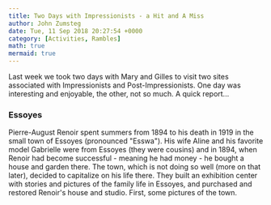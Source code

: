 ```yaml
---
title: Two Days with Impressionists - a Hit and A Miss
author: John Zumsteg
date: Tue, 11 Sep 2018 20:27:54 +0000
category: [Activities, Rambles]
math: true
mermaid: true
---
```

<!-- wp:paragraph -->
<p>Last week we took two days with Mary and Gilles to visit two sites associated with Impressionists and Post-Impressionists. One day was interesting and enjoyable, the other, not so much. A quick report...</p>
<!-- /wp:paragraph -->

<!-- wp:heading {"level":3} -->
<h3>Essoyes</h3>
<!-- /wp:heading -->

<!-- wp:paragraph -->
<p>Pierre-August Renoir spent summers from 1894 to his death in 1919 in the small town of Essoyes (pronounced "Esswa"). His wife Aline and his favorite model Gabrielle were from Essoyes (they were cousins) and in 1894, when Renoir had become successful - meaning he had money - he bought a house and garden there. The town, which is not doing so well (more on that later), decided to capitalize on his life there. They built an exhibition center with stories and pictures of the family life in Essoyes, and purchased and restored Renoir's house and studio. First, some pictures of the town.</p>
<!-- /wp:paragraph -->

<!-- wp:gallery -->
<ul class="wp-block-gallery columns-0 is-cropped"></ul>
<!-- /wp:gallery -->

<!-- wp:heading {"level":4} -->
<h4><br/></h4>
<!-- /wp:heading -->

<!-- wp:paragraph -->
<p></p>
<!-- /wp:paragraph -->
